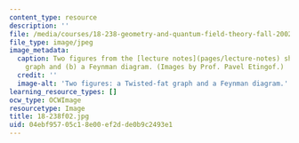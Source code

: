 ```yaml
---
content_type: resource
description: ''
file: /media/courses/18-238-geometry-and-quantum-field-theory-fall-2002/04ebf95705c18e00ef2dde0b9c2493e1_18-238f02.jpg
file_type: image/jpeg
image_metadata:
  caption: Two figures from the [lecture notes](pages/lecture-notes) show (a) a Twisted-fat
    graph and (b) a Feynman diagram. (Images by Prof. Pavel Etingof.)
  credit: ''
  image-alt: 'Two figures: a Twisted-fat graph and a Feynman diagram.'
learning_resource_types: []
ocw_type: OCWImage
resourcetype: Image
title: 18-238f02.jpg
uid: 04ebf957-05c1-8e00-ef2d-de0b9c2493e1
---
```

